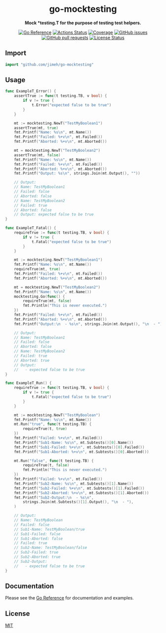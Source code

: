 <h1 align="center">
  go-mocktesting
</h1>

<p align="center">
  <strong>
    Mock *testing.T for the purpose of testing test helpers.
  </strong>
</p>

<p align="center">
  <a href="https://pkg.go.dev/github.com/jimeh/go-mocktesting"><img src="https://img.shields.io/badge/%E2%80%8B-reference-387b97.svg?logo=go&logoColor=white" alt="Go Reference"></a>
  <a href="https://github.com/jimeh/go-mocktesting/actions"><img src="https://img.shields.io/github/workflow/status/jimeh/go-mocktesting/CI.svg?logo=github" alt="Actions Status"></a>
  <a href="https://codeclimate.com/github/jimeh/go-mocktesting"><img src="https://img.shields.io/codeclimate/coverage/jimeh/go-mocktesting.svg?logo=code%20climate" alt="Coverage"></a>
  <a href="https://github.com/jimeh/go-mocktesting/issues"><img src="https://img.shields.io/github/issues-raw/jimeh/go-mocktesting.svg?style=flat&logo=github&logoColor=white" alt="GitHub issues"></a>
  <a href="https://github.com/jimeh/go-mocktesting/pulls"><img src="https://img.shields.io/github/issues-pr-raw/jimeh/go-mocktesting.svg?style=flat&logo=github&logoColor=white" alt="GitHub pull requests"></a>
  <a href="https://github.com/jimeh/go-mocktesting/blob/master/LICENSE"><img src="https://img.shields.io/github/license/jimeh/go-mocktesting.svg?style=flat" alt="License Status"></a>
</p>

## Import

```go
import "github.com/jimeh/go-mocktesting"
```

## Usage

```go
func ExampleT_Error() {
	assertTrue := func(t testing.TB, v bool) {
		if v != true {
			t.Error("expected false to be true")
		}
	}

	mt := mocktesting.NewT("TestMyBoolean1")
	assertTrue(mt, true)
	fmt.Printf("Name: %s\n", mt.Name())
	fmt.Printf("Failed: %+v\n", mt.Failed())
	fmt.Printf("Aborted: %+v\n", mt.Aborted())

	mt = mocktesting.NewT("TestMyBoolean2")
	assertTrue(mt, false)
	fmt.Printf("Name: %s\n", mt.Name())
	fmt.Printf("Failed: %+v\n", mt.Failed())
	fmt.Printf("Aborted: %+v\n", mt.Aborted())
	fmt.Printf("Output: %s\n", strings.Join(mt.Output(), ""))

	// Output:
	// Name: TestMyBoolean1
	// Failed: false
	// Aborted: false
	// Name: TestMyBoolean2
	// Failed: true
	// Aborted: false
	// Output: expected false to be true
}
```

```go
func ExampleT_Fatal() {
	requireTrue := func(t testing.TB, v bool) {
		if v != true {
			t.Fatal("expected false to be true")
		}
	}

	mt := mocktesting.NewT("TestMyBoolean1")
	fmt.Printf("Name: %s\n", mt.Name())
	requireTrue(mt, true)
	fmt.Printf("Failed: %+v\n", mt.Failed())
	fmt.Printf("Aborted: %+v\n", mt.Aborted())

	mt = mocktesting.NewT("TestMyBoolean2")
	fmt.Printf("Name: %s\n", mt.Name())
	mocktesting.Go(func() {
		requireTrue(mt, false)
		fmt.Println("This is never executed.")
	})
	fmt.Printf("Failed: %+v\n", mt.Failed())
	fmt.Printf("Aborted: %+v\n", mt.Aborted())
	fmt.Printf("Output:\n  - %s\n", strings.Join(mt.Output(), "\n  - "))

	// Output:
	// Name: TestMyBoolean1
	// Failed: false
	// Aborted: false
	// Name: TestMyBoolean2
	// Failed: true
	// Aborted: true
	// Output:
	//   - expected false to be true
}
```

```go
func ExampleT_Run() {
	requireTrue := func(t testing.TB, v bool) {
		if v != true {
			t.Fatal("expected false to be true")
		}
	}

	mt := mocktesting.NewT("TestMyBoolean")
	fmt.Printf("Name: %s\n", mt.Name())
	mt.Run("true", func(t testing.TB) {
		requireTrue(t, true)
	})
	fmt.Printf("Failed: %+v\n", mt.Failed())
	fmt.Printf("Sub1-Name: %s\n", mt.Subtests()[0].Name())
	fmt.Printf("Sub1-Failed: %+v\n", mt.Subtests()[0].Failed())
	fmt.Printf("Sub1-Aborted: %+v\n", mt.Subtests()[0].Aborted())

	mt.Run("false", func(t testing.TB) {
		requireTrue(t, false)
		fmt.Println("This is never executed.")
	})
	fmt.Printf("Failed: %+v\n", mt.Failed())
	fmt.Printf("Sub2-Name: %s\n", mt.Subtests()[1].Name())
	fmt.Printf("Sub2-Failed: %+v\n", mt.Subtests()[1].Failed())
	fmt.Printf("Sub2-Aborted: %+v\n", mt.Subtests()[1].Aborted())
	fmt.Printf("Sub2-Output:\n  - %s\n",
		strings.Join(mt.Subtests()[1].Output(), "\n  - "),
	)

	// Output:
	// Name: TestMyBoolean
	// Failed: false
	// Sub1-Name: TestMyBoolean/true
	// Sub1-Failed: false
	// Sub1-Aborted: false
	// Failed: true
	// Sub2-Name: TestMyBoolean/false
	// Sub2-Failed: true
	// Sub2-Aborted: true
	// Sub2-Output:
	//   - expected false to be true
}
```

## Documentation

Please see the
[Go Reference](https://pkg.go.dev/github.com/jimeh/go-mocktesting#section-documentation)
for documentation and examples.

## License

[MIT](https://github.com/jimeh/go-mocktesting/blob/main/LICENSE)
